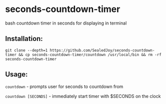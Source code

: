 # seconds-countdown-timer
bash countdown timer in seconds for displaying in terminal

## Installation:
`git clone --depth=1 https://github.com/SealedJoy/seconds-countdown-timer && cp seconds-countdown-timer/countdown /usr/local/bin && rm -rf seconds-countdown-timer`

## Usage:
`countdown`  - prompts user for seconds to countdown from

`countdown [SECONDS]`  - immediately start timer with $SECONDS on the clock

